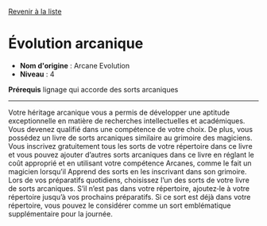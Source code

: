 [Revenir à la liste](list.md)

# Évolution arcanique

 * **Nom d'origine** : Arcane Evolution
 * **Niveau** : 4


<p><strong>Prérequis</strong>  lignage qui accorde des sorts arcaniques</p>
<hr>
<p>Votre héritage arcanique vous a permis de développer une aptitude exceptionnelle en matière de recherches intellectuelles et académiques. Vous devenez qualifié dans une compétence de votre choix. De plus, vous possédez un livre de sorts arcaniques similaire au grimoire des magiciens. Vous inscrivez gratuitement tous les sorts de votre répertoire dans ce livre et vous pouvez ajouter d’autres sorts arcaniques dans ce livre en réglant le coût approprié et en utilisant votre compétence Arcanes, comme le fait un magicien lorsqu’il Apprend des sorts en les inscrivant dans son grimoire. Lors de vos préparatifs quotidiens, choisissez l’un des sorts de votre livre de sorts arcaniques. S’il n’est pas dans votre répertoire, ajoutez‑le à votre répertoire jusqu’à vos prochains préparatifs. Si ce sort est déjà dans votre répertoire, vous pouvez le considérer comme un sort emblématique supplémentaire pour la journée.</p>
